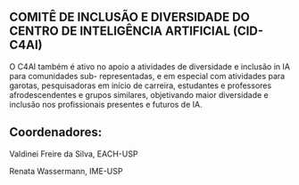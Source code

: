 ## COMITÊ DE INCLUSÃO E DIVERSIDADE DO CENTRO DE INTELIGÊNCIA ARTIFICIAL (CID-C4AI)

O C4AI também é ativo no apoio a atividades de diversidade e inclusão in IA para comunidades sub- representadas, e em especial com atividades para garotas, pesquisadoras em início de carreira, estudantes e professores afrodescendentes e grupos similares, objetivando maior diversidade e inclusão nos profissionais presentes e futuros de IA.

## Coordenadores:

Valdinei Freire da Silva, EACH-USP

Renata Wassermann, IME-USP


